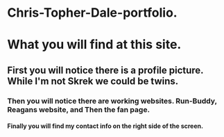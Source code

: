 # Chris-Topher-Dale-portfolio.

# What you will find at this site.
## First you will notice there is a profile picture. While I'm not Skrek we could be twins.
### Then you will notice there are working websites. Run-Buddy, Reagans website, and Then the fan page.
#### Finally you will find my contact info on the right side of the screen. 